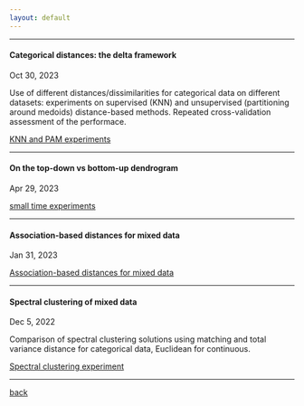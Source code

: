 ```yaml
---
layout: default
---
```



---------------------

#### Categorical distances: the delta framework

Oct 30, 2023

Use of different distances/dissimilarities for categorical data on different datasets: experiments on supervised (KNN) and unsupervised (partitioning around medoids) distance-based methods. Repeated cross-validation assessment of the performace.

[KNN and PAM experiments](blogposts_archive/delta_framework_experiment_for_pattern_recognition.html)


---------------------


#### On the top-down vs bottom-up dendrogram

Apr 29, 2023

[small time experiments](blogposts_archive/custom_hclust_check.html)


---------------------

#### Association-based distances for mixed data

Jan 31, 2023

[Association-based distances for mixed data](blogposts_archive/computing_delta_for_mixed_data.html)

---------------------

#### Spectral clustering of mixed data

Dec 5, 2022

Comparison of spectral clustering solutions using matching and total variance distance for categorical data, Euclidean for continuous.

[Spectral clustering experiment](blogposts_archive/spectral_clust_mixed.html)

---------------------

[back](./)
